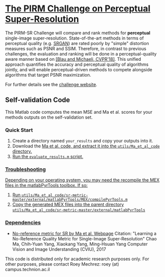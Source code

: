 # [The PIRM Challenge on Perceptual Super-Resolution](https://www.pirm2018.org/PIRM-SR.html)
The PIRM-SR Challenge will compare and rank methods for <b>perceptual</b> single-image super-resolution. State-of-the-art methods in terms of perceptual quality (e.g. <a href="https://arxiv.org/pdf/1609.04802.pdf" target="_blank">SRGAN</a>) are rated poorly by "simple" distortion measures such as PSNR and SSIM. Therefore, in contrast to previous challenges, the evaluation and ranking will be done in a perceptual-quality aware manner based on <a href="https://arxiv.org/pdf/1711.06077.pdf" target="_blank">[Blau and Michaeli, CVPR'18]</a>. This unified approach quantifies the accuracy and perceptual quality of algorithms jointly, and will enable perceptual-driven methods to compete alongside algorithms that target PSNR maximization.

For further details see the <a href="https://www.pirm2018.org/PIRM-SR.html" target="_blank">challenge website</a>.

##  Self-validation Code
This Matlab code computes the mean MSE and Ma et al. scores</a> for your methods outputs on the self-validation set.

### Quick Start
1. Create a directory named ```your_results``` and copy your outputs into it.
2. Download the <a href="https://github.com/chaoma99/sr-metric" target="_blank">Ma et al. code, and extract it into the ```utils/Ma_et_al_code``` directory.
3. Run the ```evaluate_results.m``` script.

### Troubleshooting
Depending on your operating system, you may need the recompile the MEX files in the matlabPyrTools toolbox. If so:
1. Run ```utils/Ma_et_al_code/sr-metric-master/external/matlabPyrTools/MEX/compilePyrTools.m```
2. Copy the generated MEX files into the parent directory ```utils/Ma_et_al_code/sr-metric-master/external/matlabPyrTools```

### Dependencies
- No-reference metric for SR by Ma et al. [Webpage](https://sites.google.com/site/chaoma99/sr-metric)
  Citation: "Learning a No-Reference Quality Metric for Single-Image Super-Resolution"
            Chao Ma, Chih-Yuan Yang, Xiaokang Yang, Ming-Hsuan Yang 
            Computer Vision and Image Understanding (CVIU), 2017


This code is distributed only for academic research purposes only.
For other purposes, please contact Roey Mechrez: roey (at) campus.technion.ac.il
